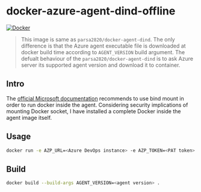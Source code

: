 # docker-azure-agent-dind-offline
[![Docker](https://github.com/Parsa2820/docker-azure-agent-dind/actions/workflows/docker-publish.yml/badge.svg?branch=release%2Foffline-image)](https://github.com/Parsa2820/docker-azure-agent-dind/actions/workflows/docker-publish.yml)

> This image is same as `parsa2820/docker-agent-dind`. The only difference is that the Azure agent executable file is downloaded at docker build time according to `AGENT_VERSION` build argument. The defualt behaviour of the `parsa2820/docker-agent-dind` is to ask Azure server its supported agent version and download it to container.

## Intro
The [official Microsoft documentation](https://docs.microsoft.com/en-us/azure/devops/pipelines/agents/docker?view=azure-devops#use-docker-within-a-docker-container) recommends 
to use bind mount in order to run docker inside the agent. Considering security implications of mounting Docker socket, I have installed a complete Docker inside the agent 
image itself.

## Usage
```bash
docker run -e AZP_URL=<Azure DevOps instance> -e AZP_TOKEN=<PAT token> -e AZP_AGENT_NAME=<agnet name> -e AZP_POOL=<pool name> parsa2820/azure-agent-dind-offline:latest
```

## Build
```bash
docker build --build-args AGENT_VERSION=<agent version> .
